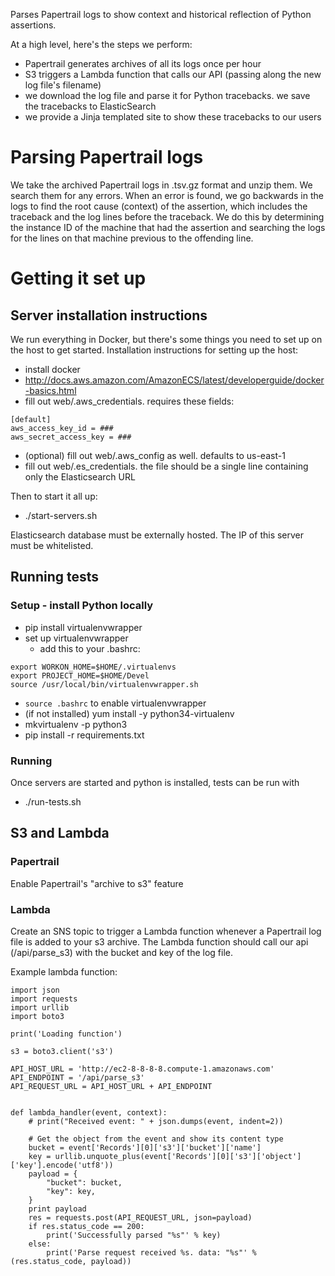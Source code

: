 Parses Papertrail logs to show context and historical reflection of Python assertions.

At a high level, here's the steps we perform:
- Papertrail generates archives of all its logs once per hour
- S3 triggers a Lambda function that calls our API (passing along the new log file's filename)
- we download the log file and parse it for Python tracebacks. we save the tracebacks to ElasticSearch
- we provide a Jinja templated site to show these tracebacks to our users

# Parsing Papertrail logs

We take the archived Papertrail logs in .tsv.gz format and unzip them. We search
them for any errors. When an error is found, we go backwards in the logs to find
the root cause (context) of the assertion, which includes the traceback and the
log lines before the traceback. We do this by determining the instance ID of the
machine that had the assertion and searching the logs for the lines on that
machine previous to the offending line.

# Getting it set up
## Server installation instructions
We run everything in Docker, but there's some things you need to set up on the
host to get started. Installation instructions for setting up the host:
 - install docker
  - http://docs.aws.amazon.com/AmazonECS/latest/developerguide/docker-basics.html
 - fill out web/.aws_credentials. requires these fields:
```
[default]
aws_access_key_id = ###
aws_secret_access_key = ###
```
  - (optional) fill out web/.aws_config as well. defaults to us-east-1
  - fill out web/.es_credentials. the file should be a single line containing only the Elasticsearch URL

Then to start it all up:
  - ./start-servers.sh

Elasticsearch database must be externally hosted. The IP of this server must be whitelisted.

## Running tests
### Setup - install Python locally
 - pip install virtualenvwrapper
 - set up virtualenvwrapper
   - add this to your .bashrc:
```
export WORKON_HOME=$HOME/.virtualenvs
export PROJECT_HOME=$HOME/Devel
source /usr/local/bin/virtualenvwrapper.sh
```
 - `source .bashrc` to enable virtualenvwrapper
 - (if not installed) yum install -y python34-virtualenv
 - mkvirtualenv -p python3 <virtualenv name>
 - pip install -r requirements.txt

### Running
Once servers are started and python is installed, tests can be run with
  - ./run-tests.sh

## S3 and Lambda
### Papertrail
Enable Papertrail's "archive to s3" feature

### Lambda
Create an SNS topic to trigger a Lambda function whenever a Papertrail log file
is added to your s3 archive. The Lambda function should call our api
(/api/parse_s3) with the bucket and key of the log file.

Example lambda function:

```
import json
import requests
import urllib
import boto3

print('Loading function')

s3 = boto3.client('s3')

API_HOST_URL = 'http://ec2-8-8-8-8.compute-1.amazonaws.com'
API_ENDPOINT = '/api/parse_s3'
API_REQUEST_URL = API_HOST_URL + API_ENDPOINT


def lambda_handler(event, context):
    # print("Received event: " + json.dumps(event, indent=2))

    # Get the object from the event and show its content type
    bucket = event['Records'][0]['s3']['bucket']['name']
    key = urllib.unquote_plus(event['Records'][0]['s3']['object']['key'].encode('utf8'))
    payload = {
        "bucket": bucket,
        "key": key,
    }
    print payload
    res = requests.post(API_REQUEST_URL, json=payload)
    if res.status_code == 200:
        print('Successfully parsed "%s"' % key)
    else:
        print('Parse request received %s. data: "%s"' % (res.status_code, payload))
```
